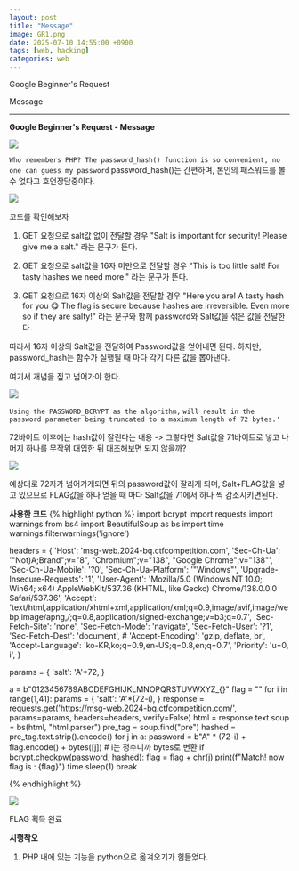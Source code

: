 ```yaml
---
layout: post
title: "Message"
image: GR1.png
date: 2025-07-10 14:55:00 +0900
tags: [web, hacking]
categories: web
---
```


Google Beginner's Request

Message

***

**Google Beginner's Request - Message**

![]({{site.baseurl}}/images/GoogleRequest/salt/1.png)

`Who remembers PHP? The password_hash() function is so convenient, no one can guess my password`
password_hash()는 간편하며, 본인의 패스워드를 볼 수 없다고 호언장담중이다.


![]({{site.baseurl}}/images/GoogleRequest/salt/2.png)

코드를 확인해보자

1. GET 요청으로 salt값 없이 전달할 경우
"Salt is important for security! Please give me a salt."
라는 문구가 뜬다.

2. GET 요청으로 salt값을 16자 미만으로 전달할 경우
"This is too little salt! For tasty hashes we need more."
라는 문구가 뜬다.

3. GET 요청으로 16자 이상의 Salt값을 전달할 경우
"Here you are! A tasty hash for you 😋 The flag is secure because hashes are irreversible. Even more so if they are salty!"
라는 문구와 함께 password와 Salt값을 섞은 값을 전달한다.

따라서 16자 이상의 Salt값을 전달하여 Password값을 얻어내면 된다.
하지만, password_hash는 함수가 실행될 때 마다 각기 다른 값을 뽑아낸다.

여기서 개념을 짚고 넘어가야 한다.

![]({{site.baseurl}}/images/GoogleRequest/salt/password_hash.png)

`Using the PASSWORD_BCRYPT as the algorithm,`
`will result in the password parameter being truncated to a maximum length of 72 bytes.'`

72바이트 이후에는 hash값이 잘린다는 내용
-> 그렇다면 Salt값을 71바이트로 넣고 나머지 하나를 무작위 대입한 뒤 대조해보면 되지 않을까?

![]({{site.baseurl}}/images/GoogleRequest/salt/php.png)

예상대로 72자가 넘어가게되면 뒤의 password값이 잘리게 되며,
Salt+FLAG값을 넣고 있으므로 FLAG값을 하나 얻을 때 마다
Salt값을 71에서 하나 씩 감소시키면된다.

**사용한 코드**
{% highlight python %}
import bcrypt
import requests
import warnings
from bs4 import BeautifulSoup as bs
import time
warnings.filterwarnings('ignore')

headers = {
    'Host': 'msg-web.2024-bq.ctfcompetition.com',
    'Sec-Ch-Ua': '"Not)A;Brand";v="8", "Chromium";v="138", "Google Chrome";v="138"',
    'Sec-Ch-Ua-Mobile': '?0',
    'Sec-Ch-Ua-Platform': '"Windows"',
    'Upgrade-Insecure-Requests': '1',
    'User-Agent': 'Mozilla/5.0 (Windows NT 10.0; Win64; x64) AppleWebKit/537.36 (KHTML, like Gecko) Chrome/138.0.0.0 Safari/537.36',
    'Accept': 'text/html,application/xhtml+xml,application/xml;q=0.9,image/avif,image/webp,image/apng,*/*;q=0.8,application/signed-exchange;v=b3;q=0.7',
    'Sec-Fetch-Site': 'none',
    'Sec-Fetch-Mode': 'navigate',
    'Sec-Fetch-User': '?1',
    'Sec-Fetch-Dest': 'document',
    # 'Accept-Encoding': 'gzip, deflate, br',
    'Accept-Language': 'ko-KR,ko;q=0.9,en-US;q=0.8,en;q=0.7',
    'Priority': 'u=0, i',
}

params = {
    'salt': 'A'*72,
}

a = b"0123456789ABCDEFGHIJKLMNOPQRSTUVWXYZ_{}"
flag = ""
for i in range(1,41):
    params = {
    'salt': 'A'*(72-i),
    }
    response = requests.get('https://msg-web.2024-bq.ctfcompetition.com/', params=params, headers=headers, verify=False)
    html = response.text
    soup = bs(html, "html.parser")
    pre_tag = soup.find("pre")
    hashed = pre_tag.text.strip().encode()
    for j in a:
        password = b"A" * (72-i) + flag.encode() + bytes([j])  # i는 정수니까 bytes로 변환
        if bcrypt.checkpw(password, hashed):
            flag = flag + chr(j)
            print(f"Match! now flag is : {flag}")
            time.sleep(1)
            break
    

{% endhighlight %}


![]({{site.baseurl}}/images/GoogleRequest/salt/last.png)

FLAG 획득 완료

**시행착오**

1. PHP 내에 있는 기능을 python으로 옮겨오기가 힘들었다.

[bcrypt]: https://pkg.go.dev/golang.org/x/crypto/bcrypt
[password-hash]: https://www.php.net/password-hash